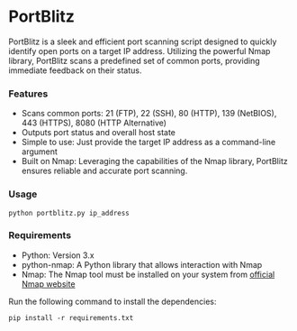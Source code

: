 # PortBlitz
PortBlitz is a sleek and efficient port scanning script designed to quickly identify open ports on a target IP address. Utilizing the powerful Nmap library, PortBlitz scans a predefined set of common ports, providing immediate feedback on their status.

### Features

* Scans common ports: 21 (FTP), 22 (SSH), 80 (HTTP), 139 (NetBIOS), 443 (HTTPS), 8080 (HTTP Alternative)
* Outputs port status and overall host state
* Simple to use: Just provide the target IP address as a command-line argument
* Built on Nmap: Leveraging the capabilities of the Nmap library, PortBlitz ensures reliable and accurate port scanning.

### Usage
```
python portblitz.py ip_address
```

### Requirements
* Python: Version 3.x
* python-nmap: A Python library that allows interaction with Nmap
* Nmap: The Nmap tool must be installed on your system from [official Nmap website](nmap.org)

Run the following command to install the dependencies:
```
pip install -r requirements.txt
```

